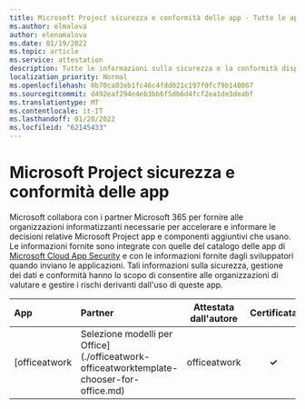 ```yaml
---
title: Microsoft Project sicurezza e conformità delle app - Tutte le app
ms.author: elmalova
author: elenamalova
ms.date: 01/19/2022
ms.topic: article
ms.service: attestation
description: Tutte le informazioni sulla sicurezza e la conformità disponibili per tutte le Microsoft Project app.
localization_priority: Normal
ms.openlocfilehash: 0b70ca03eb1fc46c4fdd021c197f0fc79b140867
ms.sourcegitcommit: d492eaf294e4eb3bb6f5db6d4fcf2ea1de3deabf
ms.translationtype: MT
ms.contentlocale: it-IT
ms.lasthandoff: 01/20/2022
ms.locfileid: "62145433"
---
```

# <a name="microsoft-project-apps-security-and-compliance"></a>Microsoft Project sicurezza e conformità delle app

Microsoft collabora con i partner Microsoft 365 per fornire alle organizzazioni informatizzanti necessarie per accelerare e informare le decisioni relative Microsoft Project app e componenti aggiuntivi che usano. Le informazioni fornite sono integrate con quelle del catalogo delle app di [Microsoft Cloud App Security](https://www.microsoft.com/en-us/enterprise-mobility-security/cloud-app-security) e con le informazioni fornite dagli sviluppatori quando inviano le applicazioni. Tali informazioni sulla sicurezza, gestione dei dati e conformità hanno lo scopo di consentire alle organizzazioni di valutare e gestire i rischi derivanti dall'uso di queste app.

| **App** | **Partner** | **Attestata dall'autore** | **Certificata** |
|:--------|:------------|:----------------------:|:-------------:|
| [officeatwork | Selezione modelli per Office](./officeatwork-officeatworktemplate-chooser-for-office.md) | officeatwork | **✓** |  |
